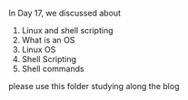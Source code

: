In Day 17, we discussed about 
1. Linux and shell scripting
2. What is an OS
3. Linux OS
4. Shell Scripting
5. Shell commands

please use this folder studying along the blog 
